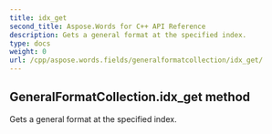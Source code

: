 ```yaml
---
title: idx_get
second_title: Aspose.Words for C++ API Reference
description: Gets a general format at the specified index. 
type: docs
weight: 0
url: /cpp/aspose.words.fields/generalformatcollection/idx_get/
---
```

## GeneralFormatCollection.idx_get method


Gets a general format at the specified index.

